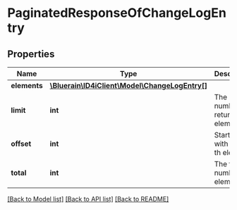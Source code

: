 # PaginatedResponseOfChangeLogEntry

## Properties
Name | Type | Description | Notes
------------ | ------------- | ------------- | -------------
**elements** | [**\Bluerain\ID4iClient\Model\ChangeLogEntry[]**](ChangeLogEntry.md) |  | 
**limit** | **int** | The number of returned elements | 
**offset** | **int** | Starting with the n-th element | 
**total** | **int** | The total number of elements | [optional] 

[[Back to Model list]](../README.md#documentation-for-models) [[Back to API list]](../README.md#documentation-for-api-endpoints) [[Back to README]](../README.md)



